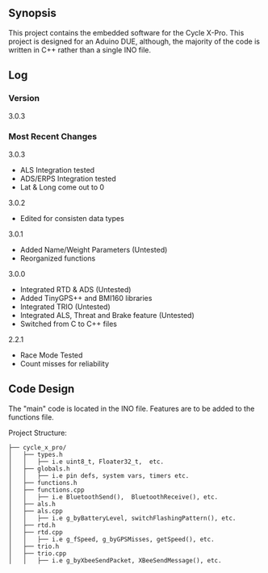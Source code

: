 ## Synopsis

This project contains the embedded software for the Cycle X-Pro. This project is designed for an Aduino DUE, although, the majority of the code is written in C++ rather than a single INO file.

## Log

### Version

3.0.3

### Most Recent Changes

3.0.3
- ALS Integration tested
- ADS/ERPS Integration tested
- Lat & Long come out to 0

3.0.2
- Edited for consisten data types

3.0.1
- Added Name/Weight Parameters (Untested)
- Reorganized functions

3.0.0
- Integrated RTD & ADS (Untested)
- Added TinyGPS++ and BMI160 libraries
- Integrated TRIO (Untested)
- Integrated ALS, Threat and Brake feature (Untested)
- Switched from C to C++ files

2.2.1
- Race Mode Tested
- Count misses for reliability

## Code Design

The "main" code is located in the INO file. Features are to be added to the functions file.

Project Structure:
```
├── cycle_x_pro/
│   ├── types.h
│   │   ├── i.e uint8_t, Floater32_t,  etc.
│   ├── globals.h
│   │   ├── i.e pin defs, system vars, timers etc.
│   ├── functions.h
│   ├── functions.cpp
│   │   ├── i.e BluetoothSend(),  BluetoothReceive(), etc.
│   ├── als.h
│   ├── als.cpp
│   │   ├── i.e g_byBatteryLevel, switchFlashingPattern(), etc.
│   ├── rtd.h
│   ├── rtd.cpp
│   │   ├── i.e g_fSpeed, g_byGPSMisses, getSpeed(), etc.
│   ├── trio.h
│   ├── trio.cpp
│   │   ├── i.e g_byXbeeSendPacket, XBeeSendMessage(), etc.

```
